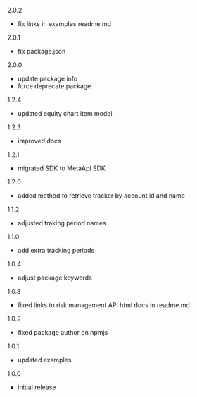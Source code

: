 2.0.2
  - fix links in examples readme.md

2.0.1
  - fix package.json

2.0.0
  - update package info
  - force deprecate package

1.2.4
  - updated equity chart item model

1.2.3
  - improved docs

1.2.1
  - migrated SDK to MetaApi SDK

1.2.0
  - added method to retrieve tracker by account id and name

1.1.2
  - adjusted traking period names

1.1.0
  - add extra tracking periods

1.0.4
  - adjust package keywords

1.0.3
  - fixed links to risk management API html docs in readme.md

1.0.2
  - fixed package author on npmjs

1.0.1
  - updated examples

1.0.0
  - initial release
